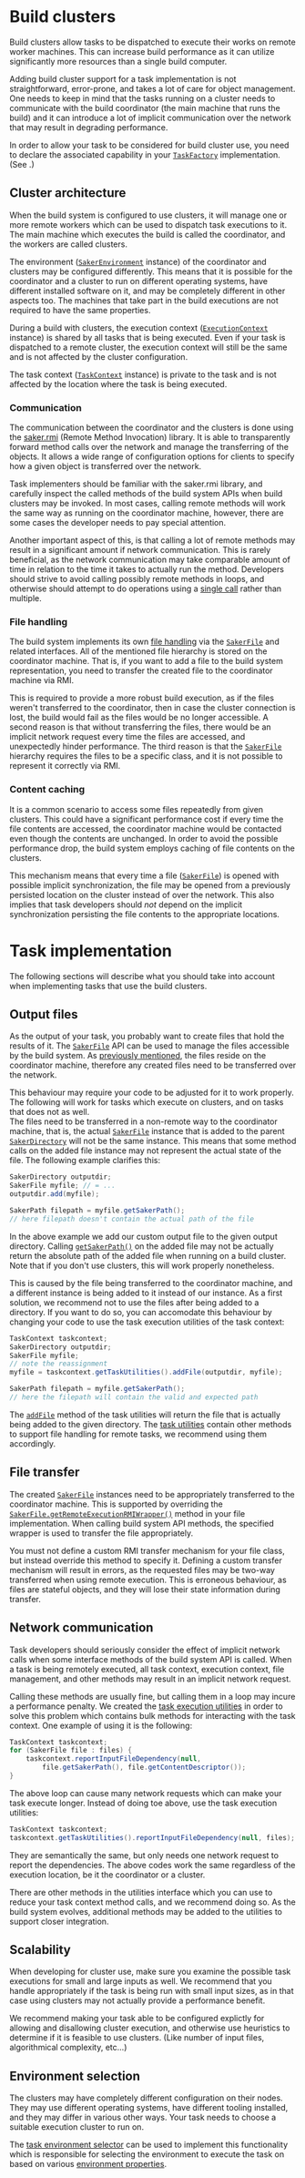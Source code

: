 # Build clusters

Build clusters allow tasks to be dispatched to execute their works on remote worker machines. This can increase build performance as it can utilize significantly more resources than a single build computer.

Adding build cluster support for a task implementation is not straightforward, error-prone, and takes a lot of care for object management. One needs to keep in mind that the tasks running on a cluster needs to communicate with the build coordinator (the main machine that runs the build) and it can introduce a lot of implicit communication over the network that may result in degrading performance.

In order to allow your task to be considered for build cluster use, you need to declare the associated capability in your [`TaskFactory`](/javadoc/saker/build/task/TaskFactory.html) implementation. (See [](taskcapabilities.md#capabilities).)

## Cluster architecture

When the build system is configured to use clusters, it will manage one or more remote workers which can be used to dispatch task executions to it. The main machine which executes the build is called the coordinator, and the workers are called clusters.

The environment ([`SakerEnvironment`](/javadoc/saker/build/runtime/environment/SakerEnvironment.html) instance) of the coordinator and clusters may be configured differently. This means that it is possible for the coordinator and a cluster to run on different operating systems, have different installed software on it, and may be completely different in other aspects too. The machines that take part in the build executions are not required to have the same properties.

During a build with clusters, the execution context ([`ExecutionContext`](/javadoc/saker/build/runtime/execution/ExecutionContext.html) instance) is shared by all tasks that is being executed. Even if your task is dispatched to a remote cluster, the execution context will still be the same and is not affected by the cluster configuration.

The task context ([`TaskContext`](/javadoc/saker/build/task/TaskContext.html) instance) is private to the task and is not affected by the location where the task is being executed.

### Communication

The communication between the coordinator and the clusters is done using the [saker.rmi](root:/saker.rmi/index.html) (Remote Method Invocation) library. It is able to transparently forward method calls over the network and manage the transferring of the objects. It allows a wide range of configuration options for clients to specify how a given object is transferred over the network.

Task implementers should be familiar with the saker.rmi library, and carefully inspect the called methods of the build system APIs when build clusters may be invoked. In most cases, calling remote methods will work the same way as running on the coordinator machine, however, there are some cases the developer needs to pay special attention.

Another important aspect of this, is that calling a lot of remote methods may result in a significant amount if network communication. This is rarely beneficial, as the network communication may take comparable amount of time in relation to the time it takes to actually run the method. Developers should strive to avoid calling possibly remote methods in loops, and otherwise should attempt to do operations using a [single call](#network-communication) rather than multiple.

### File handling

The build system implements its own [file handling](filehandling.md) via the [`SakerFile`](/javadoc/saker/build/file/SakerFile.html) and related interfaces. All of the mentioned file hierarchy is stored on the coordinator machine. That is, if you want to add a file to the build system representation, you need to transfer the created file to the coordinator machine via RMI.

This is required to provide a more robust build execution, as if the files weren't transferred to the coordinator, then in case the cluster connection is lost, the build would fail as the files would be no longer accessible. A second reason is that without transferring the files, there would be an implicit network request every time the files are accessed, and unexpectedly hinder performance. The third reason is that the [`SakerFile`](/javadoc/saker/build/file/SakerFile.html) hierarchy requires the files to be a specific class, and it is not possible to represent it correctly via RMI.

### Content caching

It is a common scenario to access some files repeatedly from given clusters. This could have a significant performance cost if every time the file contents are accessed, the coordinator machine would be contacted even though the contents are unchanged. In order to avoid the possible performance drop, the build system employs caching of file contents on the clusters.

This mechanism means that every time a file ([`SakerFile`](/javadoc/saker/build/file/SakerFile.html)) is opened with possible implicit synchronization, the file may be opened from a previously persisted location on the cluster instead of over the network. This also implies that task developers should *not* depend on the implicit synchronization persisting the file contents to the appropriate locations.  

# Task implementation

The following sections will describe what you should take into account when implementing tasks that use the build clusters.

## Output files

As the output of your task, you probably want to create files that hold the results of it. The [`SakerFile`](/javadoc/saker/build/file/SakerFile.html) API can be used to manage the files accessible by the build system. As [previously mentioned](#file-handling), the files reside on the coordinator machine, therefore any created files need to be transferred over the network.

This behaviour may require your code to be adjusted for it to work properly. The following will work for tasks which execute on clusters, and on tasks that does not as well.\
The files need to be transferred in a non-remote way to the coordinator machine, that is, the actual [`SakerFile`](/javadoc/saker/build/file/SakerFile.html) instance that is added to the parent [`SakerDirectory`](/javadoc/saker/build/file/SakerDirectory.html) will not be the same instance. This means that some method calls on the added file instance may not represent the actual state of the file. The following example clarifies this:

```java
SakerDirectory outputdir;
SakerFile myfile; // = ...
outputdir.add(myfile);

SakerPath filepath = myfile.getSakerPath();
// here filepath doesn't contain the actual path of the file
```

In the above example we add our custom output file to the given output directory. Calling [`getSakerPath()`](/javadoc/saker/build/file/SakerFile.html#getSakerPath--) on the added file may not be actually return the absolute path of the added file when running on a build cluster. Note that if you don't use clusters, this will work properly nonetheless.

This is caused by the file being transferred to the coordinator machine, and a different instance is being added to it instead of our instance. As a first solution, we recommend not to use the files after being added to a directory. If you want to do so, you can accomodate this behaviour by changing your code to use the task execution utilities of the task context:

```java
TaskContext taskcontext;
SakerDirectory outputdir;
SakerFile myfile;
// note the reassignment
myfile = taskcontext.getTaskUtilities().addFile(outputdir, myfile);

SakerPath filepath = myfile.getSakerPath();
// here the filepath will contain the valid and expected path
```

The [`addFile`](/javadoc/saker/build/task/TaskExecutionUtilities.html#addFile-saker.build.file.SakerDirectory-saker.build.file.SakerFile-) method of the task utilities will return the file that is actually being added to the given directory. The [task utilities](/javadoc/saker/build/task/TaskExecutionUtilities.html) contain other methods to support file handling for remote tasks, we recommend using them accordingly.

## File transfer

The created [`SakerFile`](/javadoc/saker/build/file/SakerFile.html) instances need to be appropriately transferred to the coordinator machine. This is supported by overriding the [`SakerFile.getRemoteExecutionRMIWrapper()`](/javadoc/saker/build/file/SakerFile.html#getRemoteExecutionRMIWrapper--) method in your file implementation. When calling build system API methods, the specified wrapper is used to transfer the file appropriately.

You must not define a custom RMI transfer mechanism for your file class, but instead override this method to specify it. Defining a custom transfer mechanism will result in errors, as the requested files may be two-way transferred when using remote execution. This is erroneous behaviour, as files are stateful objects, and they will lose their state information during transfer.

## Network communication

Task developers should seriously consider the effect of implicit network calls when some interface methods of the build system API is called. When a task is being remotely executed, all task context, execution context, file management, and other methods may result in an implicit network request.

Calling these methods are usually fine, but calling them in a loop may incure a performance penalty. We created the [task execution utilities](/javadoc/saker/build/task/TaskExecutionUtilities.html) in order to solve this problem which contains bulk methods for interacting with the task context. One example of using it is the following:

```java
TaskContext taskcontext;
for (SakerFile file : files) {
	taskcontext.reportInputFileDependency(null, 
		file.getSakerPath(), file.getContentDescriptor());
}
```

The above loop can cause many network requests which can make your task execute longer. Instead of doing toe above, use the task execution utilities:

```java
TaskContext taskcontext;
taskcontext.getTaskUtilities().reportInputFileDependency(null, files);
```

They are semantically the same, but only needs one network request to report the dependencies. The above codes work the same regardless of the execution location, be it the coordinator or a cluster.

There are other methods in the utilities interface which you can use to reduce your task context method calls, and we recommend doing so. As the build system evolves, additional methods may be added to the utilities to support closer integration.

## Scalability

When developing for cluster use, make sure you examine the possible task executions for small and large inputs as well. We recommend that you handle appropriately if the task is being run with small input sizes, as in that case using clusters may not actually provide a performance benefit.

We recommend making your task able to be configured explictly for allowing and disallowing cluster execution, and otherwise use heuristics to determine if it is feasible to use clusters. (Like number of input files, algorithmical complexity, etc...)  

## Environment selection

The clusters may have completely different configuration on their nodes. They may use different operating systems, have different tooling installed, and they may differ in various other ways. Your task needs to choose a suitable execution cluster to run on. 

The [task environment selector](taskcapabilities.md#execution-environment-selection) can be used to implement this functionality which is responsible for selecting the environment to execute the task on based on various [environment properties](propertydependencies.md).
